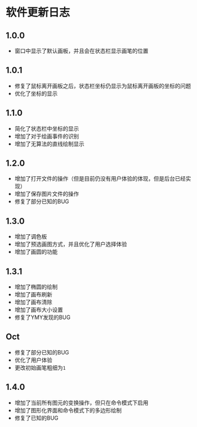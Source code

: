 # 软件更新日志

## 1.0.0
- 窗口中显示了默认画板，并且会在状态栏显示画笔的位置

## 1.0.1
- 修复了鼠标离开画板之后，状态栏坐标仍显示为鼠标离开画板的坐标的问题
- 优化了坐标的显示

## 1.1.0
- 简化了状态栏中坐标的显示
- 增加了对于绘画事件的识别
- 增加了无算法的直线绘制显示

## 1.2.0
- 增加了打开文件的操作（但是目前仍没有用户体验的体现，但是后台已经实现）
- 增加了保存图片文件的操作
- 修复了部分已知的BUG

## 1.3.0
- 增加了调色板
- 增加了预选画图方式，并且优化了用户选择体验
- 增加了画圆的功能

## 1.3.1
- 增加了椭圆的绘制
- 增加了画布刷新
- 增加了画布清除
- 增加了画布大小设置
- 修复了YMY发现的BUG

## Oct
- 修复了部分已知的BUG
- 优化了用户体验
- 更改初始画笔粗细为`1`

## 1.4.0
- 增加了当前所有图元的变换操作，但只在命令模式下启用
- 增加了图形化界面和命令模式下的多边形绘制
- 修复了已知的BUG
